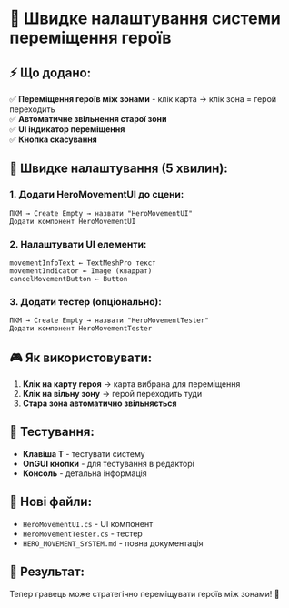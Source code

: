 # 🚀 Швидке налаштування системи переміщення героїв

## ⚡ **Що додано:**

✅ **Переміщення героїв між зонами** - клік карта → клік зона = герой переходить  
✅ **Автоматичне звільнення старої зони**  
✅ **UI індикатор переміщення**  
✅ **Кнопка скасування**  

## 🔧 **Швидке налаштування (5 хвилин):**

### **1. Додати HeroMovementUI до сцени:**
```
ПКМ → Create Empty → назвати "HeroMovementUI"
Додати компонент HeroMovementUI
```

### **2. Налаштувати UI елементи:**
```
movementInfoText ← TextMeshPro текст
movementIndicator ← Image (квадрат)
cancelMovementButton ← Button
```

### **3. Додати тестер (опціонально):**
```
ПКМ → Create Empty → назвати "HeroMovementTester"
Додати компонент HeroMovementTester
```

## 🎮 **Як використовувати:**

1. **Клік на карту героя** → карта вибрана для переміщення
2. **Клік на вільну зону** → герой переходить туди
3. **Стара зона автоматично звільняється**

## 🧪 **Тестування:**

- **Клавіша T** - тестувати систему
- **OnGUI кнопки** - для тестування в редакторі
- **Консоль** - детальна інформація

## 📁 **Нові файли:**

- `HeroMovementUI.cs` - UI компонент
- `HeroMovementTester.cs` - тестер
- `HERO_MOVEMENT_SYSTEM.md` - повна документація

## 🎯 **Результат:**

Тепер гравець може стратегічно переміщувати героїв між зонами! 🎉 